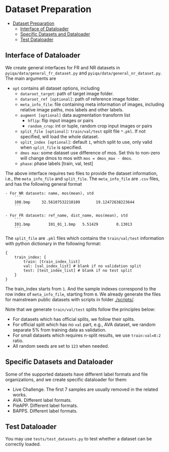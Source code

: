 # Dataset Preparation

- [Dataset Preparation](#dataset-preparation)
  - [Interface of Dataloader](#interface-of-dataloader)
  - [Specific Datasets and Dataloader](#specific-datasets-and-dataloader)
  - [Test Dataloader](#test-dataloader)

## Interface of Dataloader

We create general interfaces for FR and NR datasets in `pyiqa/data/general_fr_dataset.py` and `pyiqa/data/general_nr_dataset.py`. The main arguments are

- `opt` contains all dataset options, including  
    - `dataroot_target`: path of target image folder.   
    - `dataroot_ref [optional]`: path of reference image folder. 
    - `meta_info_file`: file containing meta information of images, including relative image paths, mos labels and other labels.
    - `augment [optional]` data augmentation transform list
        - `hflip`: flip input images or pairs 
        - `random_crop`: int or tuple, random crop input images or pairs
    - `split_file [optional]`: `train/val/test` split file `*.pkl`. If not specified, will load the whole dataset. 
    - `split_index [optional]`: default `1`, which split to use, only valid when `split_file` is specified.   
    - `dmos max`: some dataset use difference of mos. Set this to non-zero will change dmos to mos with `mos = dmos_max - dmos`.
    - `phase`: phase labels [train, val, test]

The above interface requires two files to provide the dataset information, i.e., the `meta_info_file` and `split_file`. The `meta_info_file` are `.csv` files, and has the following general format
```
- For NR datasets: name, mos(mean), std
    ```
    100.bmp   	32.56107532210109   	19.12472638223644 
    ```
    
- For FR datasets: ref_name, dist_name, mos(mean), std
    ```
    I01.bmp        I01_01_1.bmp   5.51429        0.13013
    ```
```
The `split_file` are `.pkl` files which contains the `train/val/test` information with python dictionary in the following format:
```
{
    train_index: {
        train: [train_index_list]
        val: [val_index_list] # blank if no validation split
        test: [test_index_list] # blank if no test split
    }
}
```
The train_index starts from `1`. And the sample indexes correspond to the row index of `meta_info_file`, starting from `0`. We already generate the files for mainstream public datasets with scripts in folder [./scripts/](./scripts/). 

Note that we generate `train/val/test` splits follow the principles below:

- For datasets which has official splits, we follow their splits.
- For official split which has no `val` part, e.g., AVA dataset, we random separate 5% from training data as validation. 
- For small datasets which requires n-split results, we use `train:val=8:2`  ratio.
- All random seeds are set to `123` when needed.

## Specific Datasets and Dataloader

Some of the supported datasets have different label formats and file organizations, and we create specific dataloader for them:

- Live Challenge. The first 7 samples are usually removed in the related works.
- AVA. Different label formats. 
- PieAPP. Different label formats. 
- BAPPS. Different label formats.

## Test Dataloader 

You may use `tests/test_datasets.py` to test whether a dataset can be correctly loaded.
